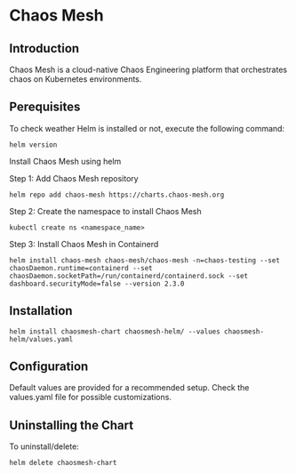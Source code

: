# Chaos Mesh

## Introduction
Chaos Mesh is a cloud-native Chaos Engineering platform that orchestrates chaos on Kubernetes environments.

## Perequisites
To check weather Helm is installed or not, execute the following command:
```
helm version
```
Install Chaos Mesh using helm


Step 1: Add Chaos Mesh repository
```
helm repo add chaos-mesh https://charts.chaos-mesh.org
```

Step 2: Create the namespace to install Chaos Mesh
```
kubectl create ns <namespace_name>
```

Step 3: Install Chaos Mesh in Containerd
```
helm install chaos-mesh chaos-mesh/chaos-mesh -n=chaos-testing --set chaosDaemon.runtime=containerd --set chaosDaemon.socketPath=/run/containerd/containerd.sock --set dashboard.securityMode=false --version 2.3.0
```
## Installation

```
helm install chaosmesh-chart chaosmesh-helm/ --values chaosmesh-helm/values.yaml
```

## Configuration

Default values are provided for a recommended setup. Check the values.yaml file for possible customizations.


## Uninstalling the Chart

To uninstall/delete: 
```
helm delete chaosmesh-chart
